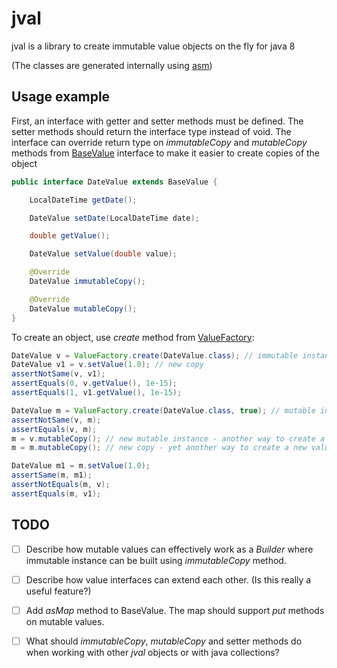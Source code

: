 # jval
jval is a library to create immutable value objects on the fly for java 8 

(The classes are generated internally using [asm](http://asm.ow2.org/))

## Usage example
First, an interface with getter and setter methods must be defined.
The setter methods should return the interface type instead of void.
The interface can override return type on *immutableCopy* and *mutableCopy* methods from [BaseValue](https://github.com/sdomin/jval/blob/master/src/jval/BaseValue.java) interface to make it easier to create copies of the object
```java
public interface DateValue extends BaseValue {

    LocalDateTime getDate();

    DateValue setDate(LocalDateTime date);

    double getValue();

    DateValue setValue(double value);

    @Override
    DateValue immutableCopy();

    @Override
    DateValue mutableCopy();
}
```

To create an object, use *create* method from [ValueFactory](https://github.com/sdomin/jval/blob/master/src/jval/ValueFactory.java):
```java
DateValue v = ValueFactory.create(DateValue.class); // immutable instance
DateValue v1 = v.setValue(1.0); // new copy
assertNotSame(v, v1);
assertEquals(0, v.getValue(), 1e-15);
assertEquals(1, v1.getValue(), 1e-15);

DateValue m = ValueFactory.create(DateValue.class, true); // mutable instance
assertNotSame(v, m);
assertEquals(v, m);
m = v.mutableCopy(); // new mutable instance - another way to create a new value
m = m.mutableCopy(); // new copy - yet another way to create a new value

DateValue m1 = m.setValue(1.0);
assertSame(m, m1);
assertNotEquals(m, v);
assertEquals(m, v1);
```

## TODO
- [ ] Describe how mutable values can effectively work as a *Builder* where immutable instance can be built using *immutableCopy* method.
- [ ] Describe how value interfaces can extend each other. (Is this really a useful feature?)
- [ ] Add *asMap* method to BaseValue. The map should support *put* methods on mutable values.
- [ ] What should *immutableCopy*, *mutableCopy* and setter methods do when working with other *jval* objects or with java collections?

